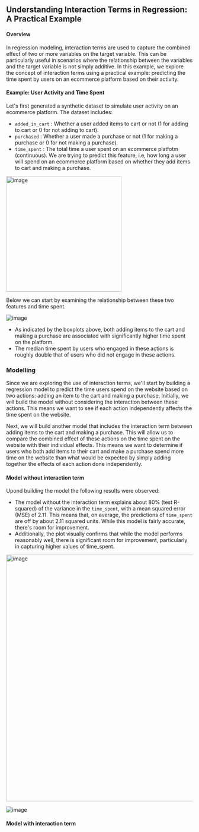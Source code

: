 ## Understanding Interaction Terms in Regression: A Practical Example

#### Overview
In regression modeling, interaction terms are used to capture the combined effect of two or more variables on the target variable. This can be particularly useful in scenarios where the relationship between the variables and the target variable is not simply additive. In this example, we explore the concept of interaction terms using a practical example: predicting the time spent by users on an ecommerce platform based on their activity.

#### Example: User Activity and Time Spent
Let's first generated a synthetic dataset to simulate user activity on an ecommerce platform. The dataset includes:
- ``added_in_cart`` : Whether a user added items to cart or not (1 for adding to cart or 0 for not adding to cart).
- ```purchased``` : Whether a user made a purchase or not (1 for making a purchase or 0 for not making a purchase).
- ```time_spent``` : The total time a user spent on an ecommerce platfotm (continuous). We are trying to predict this feature, i.e, how long a user will spend on an ecommerce platform based on whether they add items to cart and making a purchase.

<img width="311" alt="image" src="https://github.com/MNCEDISIMNCWABE/Interaction-Terms/assets/67195600/363df886-3bc6-45e5-86d2-449cbefbce47">

Below we can start by examining the relationship between these two features and time spent.

![image](https://github.com/MNCEDISIMNCWABE/Interaction-Terms/assets/67195600/022919b7-109d-4e65-8c76-4aac47fdfee4)

- As indicated by the boxplots above, both adding items to the cart and making a purchase are associated with significantly higher time spent on the platform.
- The median time spent by users who engaged in these actions is roughly double that of users who did not engage in these actions.


### Modelling

Since we are exploring the use of interaction terms, we'll start by building a regression model to predict the time users spend on the website based on two actions: adding an item to the cart and making a purchase. Initially, we will build the model without considering the interaction between these actions. This means we want to see if each action independently affects the time spent on the website.

Next, we will build another model that includes the interaction term between adding items to the cart and making a purchase. This will allow us to compare the combined effect of these actions on the time spent on the website with their individual effects. This means we want to determine if users who both add items to their cart and make a purchase spend more time on the website than what would be expected by simply adding together the effects of each action done independently.

#### Model without interaction term

Upond building the model the following results were observed: 

- The model without the interaction term explains about 80% (test R-squared) of the variance in the ```time_spent```, with a mean squared error (MSE) of 2.11. This means that, on average, the predictions of ```time_spent``` are off by about 2.11 squared units. While this model is fairly accurate, there's room for improvement.
- Additionally, the plot visually confirms that while the model performs reasonably well, there is significant room for improvement, particularly in capturing higher values of time_spent.

<img width="664" alt="image" src="https://github.com/MNCEDISIMNCWABE/Interaction-Terms/assets/67195600/b9fc1b5a-d27d-4039-b903-f4e5438e7a89">



![image](https://github.com/MNCEDISIMNCWABE/Interaction-Terms/assets/67195600/13ccbb7d-ed3b-405b-93e4-a7cba3b21952)


#### Model with interaction term

